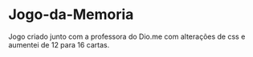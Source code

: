 # Jogo-da-Memoria
Jogo criado junto com a professora do Dio.me com alterações de css e aumentei de 12 para 16 cartas.
